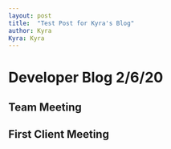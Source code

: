 ```yaml
---
layout: post
title:  "Test Post for Kyra's Blog"
author: Kyra
Kyra: Kyra
---
```


# Developer Blog 2/6/20

## Team Meeting

## First Client Meeting

